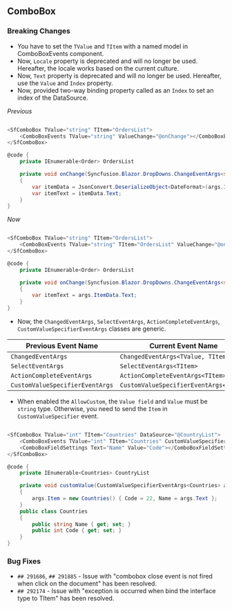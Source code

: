 ##  ComboBox

###    Breaking Changes

- You have to set the `TValue` and `TItem` with a named model in ComboBoxEvents component.
- Now, `Locale` property is deprecated and will no longer be used. Hereafter, the locale works based on the current culture.
- Now, `Text` property is deprecated and will no longer be used. Hereafter, use the `Value` and `Index` property.
- Now, provided two-way binding property called as an `Index` to set an index of the DataSource.

*Previous*

```csharp

<SfComboBox TValue="string" TItem="OrdersList">
    <ComboBoxEvents TValue="string" ValueChange="@onChange"></ComboBoxEvents>
</SfComboBox>

@code {
    private IEnumerable<Order> OrdersList

    private void onChange(Syncfusion.Blazor.DropDowns.ChangeEventArgs<string> args)
    {
        var itemData = JsonConvert.DeserializeObject<DateFormat>(args.ItemData != null ? args.ItemData.ToString() : "");
        var itemText = itemData.Text;
    }
}
```

*Now*

```csharp

<SfComboBox TValue="string" TItem="OrdersList">
    <ComboBoxEvents TValue="string" TItem="OrdersList" ValueChange="@onChange"></ComboBoxEvents>
</SfComboBox>

@code {
    private IEnumerable<Order> OrdersList

    private void onChange(Syncfusion.Blazor.DropDowns.ChangeEventArgs<string, OrdersList> args)
    {
        var itemText = args.ItemData.Text;
    }
}

```

- Now, the `ChangedEventArgs`, `SelectEventArgs`, `ActionCompleteEventArgs`, `CustomValueSpecifierEventArgs` classes are generic.

Previous Event Name | Current Event Name
-----|-----
`ChangedEventArgs` | `ChangedEventArgs<TValue, TItem>`
`SelectEventArgs` | `SelectEventArgs<TItem>`
`ActionCompleteEventArgs` | `ActionCompleteEventArgs<TItem>`
`CustomValueSpecifierEventArgs` | `CustomValueSpecifierEventArgs<TItem>`

- When enabled the `AllowCustom`, the `Value field` and `Value` must be `string` type. Otherwise, you need to send the `Item` in `CustomValueSpecifier` event. 

```csharp

<SfComboBox TValue="int" TItem="Countries" DataSource="@CountryList">
    <ComboBoxEvents TValue="int" TItem="Countries" CustomValueSpecifier="@customValue"></ComboBoxEvents>
    <ComboBoxFieldSettings Text="Name" Value="Code"></ComboBoxFieldSettings>
</SfComboBox>

@code {
    private IEnumerable<Countries> CountryList

    private void customValue(CustomValueSpecifierEventArgs<Countries> args)
    {
        args.Item = new Countries() { Code = 22, Name = args.Text };
    }
    public class Countries
    {
        public string Name { get; set; }
        public int Code { get; set; }
    }
}

```

###    Bug Fixes

- `## 291686`, `## 291885` - Issue with "combobox close event is not fired when click on the document" has been resolved.
- `## 292174` - Issue with "exception is occurred when bind the interface type to TItem" has been resolved.

